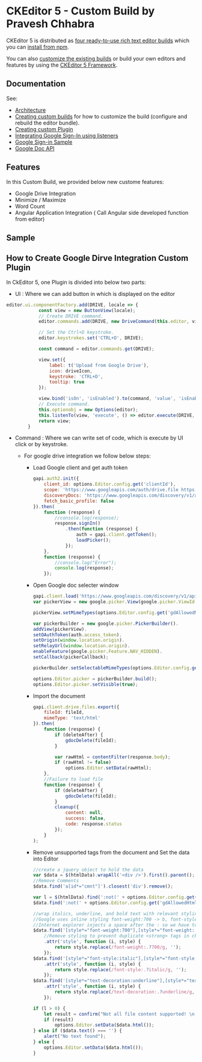 # CKEditor 5 - Custom Build by Pravesh Chhabra

CKEditor 5 is distributed as [four ready-to-use rich text editor builds](https://ckeditor.com/docs/ckeditor5/latest/builds/guides/overview.html#available-builds) which you can [install from npm](https://ckeditor.com/docs/ckeditor5/latest/builds/guides/integration/installation.html#npm).

You can also [customize the existing builds](https://ckeditor.com/docs/ckeditor5/latest/builds/guides/development/custom-builds.html) or build your own editors and features by using the [CKEditor 5 Framework](https://ckeditor.com/docs/ckeditor5/latest/framework/guides/overview.html).

## Documentation

See:

* [Architecture](https://ckeditor.com/docs/ckeditor5/latest/framework/guides/architecture/intro.html)
* [Creating custom builds](https://ckeditor.com/docs/ckeditor5/latest/builds/guides/development/custom-builds.html) for how to customize the build (configure and rebuild the editor bundle).
* [Creating custom Plugin](https://ckeditor.com/docs/ckeditor5/latest/builds/guides/development/plugins.html)
* [Integrating Google Sign-In using listeners](https://developers.google.com/identity/sign-in/web/listeners)
* [Google Sign-in Sample](https://developers.google.com/api-client-library/javascript/samples/samples)
* [Google Doc API](https://developers.google.com/docs/api/quickstart/js)


## Features
In this Custom Build, we provided below new custome features:
* Google Drive Integration
* Minimize / Maximize
* Word Count
* Angular Application Integration ( Call Angular side developed function from editor)

## Sample 

## How to Create Google Dirve Integration Custom Plugin

In CkEditor 5, one Plugin is divided into below two parts:
* UI : Where we can add button in which is displayed on the editor
```js
editor.ui.componentFactory.add(DRIVE, locale => {
			const view = new ButtonView(locale);
			// Create DRIVE command.
			editor.commands.add(DRIVE, new DriveCommand(this.editor, view));

			// Set the Ctrl+D keystroke.
			editor.keystrokes.set('CTRL+D', DRIVE);

			const command = editor.commands.get(DRIVE);

			view.set({
				label: t('Upload from Google Drive'),
				icon: driveIcon,
				keystroke: 'CTRL+D',
				tooltip: true
			});

			view.bind('isOn', 'isEnabled').to(command, 'value', 'isEnabled');
			// Execute command.
			this.optionobj = new Options(editor);
			this.listenTo(view, 'execute', () => editor.execute(DRIVE, this.optionobj));
			return view;
		}
```
* Command : Where we can write set of code, which is execute by UI click or by keystroke.

	* For google drive integration we follow below steps:
	
		* Load Google client and get auth token
			```js
			gapi.auth2.init({
				client_id: options.Editor.config.get('clientId'),
				scope: 'https://www.googleapis.com/auth/drive.file https://www.googleapis.com/auth/drive.readonly',
				discoveryDocs: 'https://www.googleapis.com/discovery/v1/apis/drive/v3/rest',
				fetch_basic_profile: false
			}).then(
				function (response) {
					//console.log(response);
					response.signIn()
						.then(function (response) {
							auth = gapi.client.getToken();
							loadPicker();
						});
				},
				function (response) {
					//console.log("Error");
					console.log(response);
				});
			```
		* Open Google doc selecter window
			```js
			gapi.client.load('https://www.googleapis.com/discovery/v1/apis/drive/v3/rest');
			var pickerView = new google.picker.View(google.picker.ViewId.DOCUMENTS);

			pickerView.setMimeTypes(options.Editor.config.get('gdAllowedMimeTypes'));

			var pickerBuilder = new google.picker.PickerBuilder().
			addView(pickerView).
			setOAuthToken(auth.access_token).
			setOrigin(window.location.origin).
			setRelayUrl(window.location.origin).
			enableFeature(google.picker.Feature.NAV_HIDDEN).
			setCallback(pickerCallback);

			pickerBuilder.setSelectableMimeTypes(options.Editor.config.get('gdAllowedMimeTypes'));

			options.Editor.picker = pickerBuilder.build();
			options.Editor.picker.setVisible(true);
			```
		* Import the document
			```js
			gapi.client.drive.files.export({
				fileId: fileId,
				mimeType: 'text/html'
			}).then(
				function (response) {
					if (deleteAfter) {
						gdocDelete(fileId);
					}

					var rawHtml = contentFilter(response.body);
					if (rawHtml != false)
						options.Editor.setData(rawHtml);
				},
				//Failure to load file
				function (response) {
					if (deleteAfter) {
						gdocDelete(fileId);
					}
					cleanup({
						content: null,
						success: false,
						code: response.status
					});
				}
			);
			```
		* Remove unsupported tags from the document and Set the data into Editor
			```js
			//create a jquery object to hold the data
			var $data = $(htmlData).wrapAll('<div />').first().parent();
			//Remove Comments
			$data.find('a[id*="cmnt"]').closest('div').remove();

			var l = $(htmlData).find(':not(' + options.Editor.config.get('gdAllowedHtmlTags') + ')').length;
			$data.find(':not(' + options.Editor.config.get('gdAllowedHtmlTags') + ')').remove();

			//wrap italics, underline, and bold text with relevant stylings.
			//Google uses inline styling font-weight:700 -> b, font-style:italics -> i, text-decoration:underline -> u
			//Internet explorer injects a space after the : so we have to search both with and without it.
			$data.find('[style*="font-weight:700"],[style*="font-weight: 700"]').wrap('<b />')
				//Remove styling to prevent duplicate <strong> tags in ckeditor.
				.attr('style', function (i, style) {
					return style.replace(/font-weight:.?700/g, '');
				});
			$data.find('[style*="font-style:italic"],[style*="font-style: italic"]').wrap('<i />')
				.attr('style', function (i, style) {
					return style.replace(/font-style:.?italic/g, '');
				});
			$data.find('[style*="text-decoration:underline"],[style*="text-decoration: underline"]').wrap('<u />')
				.attr('style', function (i, style) {
					return style.replace(/text-decoration:.?underline/g, '');
				});

			if (l > 0) {
				let result = confirm("Not all file content supported! \n Some items used in your document (such as tables, images, advanced formatting) are not supported here. Remove that formatting during the copy?");
				if (result)
					options.Editor.setData($data.html());
			} else if ($data.text() === '') {
				alert("No text found");
			} else {
				options.Editor.setData($data.html());
			}
			```
